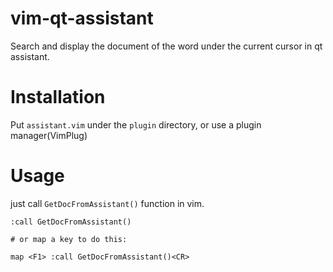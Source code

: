 # vim-qt-assistant

Search and display the document of the word under the current cursor in qt assistant.

# Installation

Put `assistant.vim` under the `plugin` directory, or use a plugin manager(VimPlug)

# Usage
just call `GetDocFromAssistant()` function in vim.

```
:call GetDocFromAssistant()

# or map a key to do this:

map <F1> :call GetDocFromAssistant()<CR>
```
